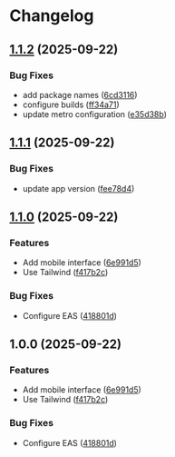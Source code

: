 # Changelog

## [1.1.2](https://github.com/sptlco/spatial/compare/spatial-interface-mobile-1.1.1...spatial-interface-mobile-1.1.2) (2025-09-22)


### Bug Fixes

* add package names ([6cd3116](https://github.com/sptlco/spatial/commit/6cd311665ebe554481e417d49f39aee9fc0a1cf8))
* configure builds ([ff34a71](https://github.com/sptlco/spatial/commit/ff34a71f26018dc2efa2cae75a0b0691e36da38d))
* update metro configuration ([e35d38b](https://github.com/sptlco/spatial/commit/e35d38b8e891cfc6b7050439315c9f5eb2e3bb50))

## [1.1.1](https://github.com/sptlco/spatial/compare/spatial-interface-mobile-1.1.0...spatial-interface-mobile-1.1.1) (2025-09-22)


### Bug Fixes

* update app version ([fee78d4](https://github.com/sptlco/spatial/commit/fee78d451e6db807a1c79655f9c6b1b8721a45ae))

## [1.1.0](https://github.com/sptlco/spatial/compare/spatial-interface-mobile-1.0.0...spatial-interface-mobile-1.1.0) (2025-09-22)


### Features

* Add mobile interface ([6e991d5](https://github.com/sptlco/spatial/commit/6e991d5bec6f6443e8e20bdde1dba6d66480b87d))
* Use Tailwind ([f417b2c](https://github.com/sptlco/spatial/commit/f417b2c520304de1226e3afafb9004de86730bee))


### Bug Fixes

* Configure EAS ([418801d](https://github.com/sptlco/spatial/commit/418801d2249cdf98028561762f38331ee7a184f9))

## 1.0.0 (2025-09-22)


### Features

* Add mobile interface ([6e991d5](https://github.com/sptlco/spatial/commit/6e991d5bec6f6443e8e20bdde1dba6d66480b87d))
* Use Tailwind ([f417b2c](https://github.com/sptlco/spatial/commit/f417b2c520304de1226e3afafb9004de86730bee))


### Bug Fixes

* Configure EAS ([418801d](https://github.com/sptlco/spatial/commit/418801d2249cdf98028561762f38331ee7a184f9))
